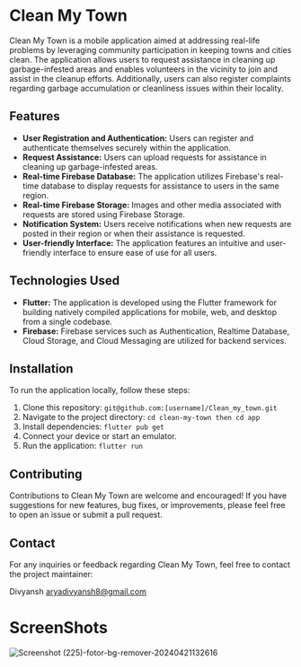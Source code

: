 # Clean My Town

Clean My Town is a mobile application aimed at addressing real-life problems by leveraging community participation in keeping towns and cities clean. The application allows users to request assistance in cleaning up garbage-infested areas and enables volunteers in the vicinity to join and assist in the cleanup efforts. Additionally, users can also register complaints regarding garbage accumulation or cleanliness issues within their locality.

## Features

- **User Registration and Authentication:** Users can register and authenticate themselves securely within the application.
- **Request Assistance:** Users can upload requests for assistance in cleaning up garbage-infested areas.
- **Real-time Firebase Database:** The application utilizes Firebase's real-time database to display requests for assistance to users in the same region.
- **Real-time Firebase Storage:** Images and other media associated with requests are stored using Firebase Storage.
- **Notification System:** Users receive notifications when new requests are posted in their region or when their assistance is requested.
- **User-friendly Interface:** The application features an intuitive and user-friendly interface to ensure ease of use for all users.

## Technologies Used

- **Flutter:** The application is developed using the Flutter framework for building natively compiled applications for mobile, web, and desktop from a single codebase.
- **Firebase:** Firebase services such as Authentication, Realtime Database, Cloud Storage, and Cloud Messaging are utilized for backend services.
  
## Installation

To run the application locally, follow these steps:

1. Clone this repository: `git@github.com:[username]/Clean_my_town.git`
2. Navigate to the project directory: `cd clean-my-town then cd app`
3. Install dependencies: `flutter pub get`
4. Connect your device or start an emulator.
5. Run the application: `flutter run`

## Contributing

Contributions to Clean My Town are welcome and encouraged! If you have suggestions for new features, bug fixes, or improvements, please feel free to open an issue or submit a pull request.


## Contact

For any inquiries or feedback regarding Clean My Town, feel free to contact the project maintainer:

Divyansh
aryadivyansh8@gmail.com

# ScreenShots

![Screenshot (225)-fotor-bg-remover-20240421132616](https://github.com/DivyanshArya09/Clean_my_town/assets/114161134/25d94e32-2ede-42f1-bf9c-956bcb87bbfc)


